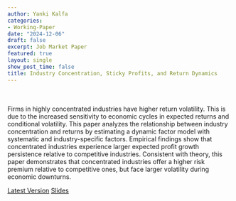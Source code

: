 ```yaml
---
author: Yanki Kalfa
categories:
- Working-Paper
date: "2024-12-06"
draft: false
excerpt: Job Market Paper
featured: true
layout: single
show_post_time: false
title: Industry Concentration, Sticky Profits, and Return Dynamics
---
```


\
\
Firms in highly concentrated industries have higher return volatility. This is due to the increased sensitivity to economic cycles in expected returns and conditional volatility.  This paper analyzes the relationship between industry concentration and returns by estimating a dynamic factor model with systematic and industry-specific factors. Empirical findings show that concentrated industries experience larger expected profit growth persistence relative to competitive industries. Consistent with theory, this paper demonstrates that concentrated industries offer a higher risk premium relative to competitive ones, but face larger volatility during economic downturns.

[Latest Version](https://www.yankikalfa.com/research/jmp/Kalfa_JMP.pdf)
[Slides](https://www.yankikalfa.com/research/jmp/Kalfa_JMP_Slides.pdf)



